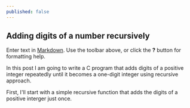 ```yaml
---
published: false
---
```

## Adding digits of a number recursively

Enter text in [Markdown](http://daringfireball.net/projects/markdown/). Use the toolbar above, or click the **?** button for formatting help.

In this post I am going to write a C program that adds digits of a positive integer repeatedly until it becomes a one-digit integer using recursive approach.

First, I'll start with a simple recursive function that adds the digits of a positive interger just once.

<script src="//repl.it/embed/Ns8n/1.js"></script>